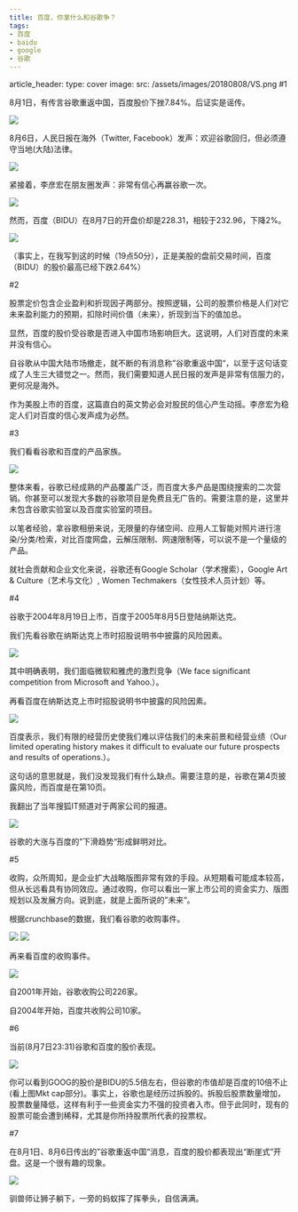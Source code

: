 ```yaml
---
title: 百度，你拿什么和谷歌争？
tags:
- 百度
- baidu
- google
- 谷歌
---
```

article_header:
  type: cover
  image:
    src: /assets/images/20180808/VS.png
#1

8月1日，有传言谷歌重返中国，百度股价下挫7.84%。后证实是谣传。

![](/assets/images/20180808/0801bidu-stock.png)





8月6日，人民日报在海外（Twitter, Facebook）发声：欢迎谷歌回归，但必须遵守当地(大陆)法律。


![](/assets/images/20180808/people%20daily-google%20back.png)




紧接着，李彦宏在朋友圈发声：非常有信心再赢谷歌一次。

![](/assets/images/20180808/yanhong.li%20pronounce.jpg)





然而，百度（BIDU）在8月7日的开盘价却是228.31，相较于232.96，下降2%。

![](/assets/images/20180808/bidu-start.png)



（事实上，在我写到这的时候（19点50分），正是美股的盘前交易时间，百度（BIDU）的股价最高已经下跌2.64%）



#2



股票定价包含企业盈利和折现因子两部分。按照逻辑，公司的股票价格是人们对它未来盈利能力的预期，扣除时间价值（未来），折现到当下的值加总。

显然，百度的股价受谷歌是否进入中国市场影响巨大。这说明，人们对百度的未来并没有信心。

自谷歌从中国大陆市场撤走，就不断的有消息称”谷歌重返中国“，以至于这句话变成了人生三大错觉之一。然而，我们需要知道人民日报的发声是非常有信服力的，更何况是海外。

作为美股上市的百度，这篇直白的英文势必会对股民的信心产生动摇。李彦宏为稳定人们对百度的信心发声成为必然。



#3



我们看看谷歌和百度的产品家族。

![](/assets/images/20180808/products%20g%20vs%20b.png)



整体来看，谷歌已经成熟的产品覆盖广泛，而百度大多产品是围绕搜索的二次营销。你甚至可以发现大多数的谷歌项目是免费且无广告的。需要注意的是，这里并未包含谷歌实验室以及百度实验室的项目。



以笔者经验，拿谷歌相册来说，无限量的存储空间、应用人工智能对照片进行渲染/分类/检索，对比百度网盘，云解压限制、网速限制等，可以说不是一个量级的产品。



就社会贡献和企业文化来说，谷歌还有Google Scholar（学术搜索），Google Art & Culture（艺术与文化）, Women Techmakers（女性技术人员计划）等。



#4



谷歌于2004年8月19日上市，百度于2005年8月5日登陆纳斯达克。



我们先看谷歌在纳斯达克上市时招股说明书中披露的风险因素。


![](/assets/images/20180808/google%20risk.png)



其中明确表明，我们面临微软和雅虎的激烈竞争（We face significant competition from Microsoft and Yahoo.）。



再看百度在纳斯达克上市时招股说明书中披露的风险因素。


![](/assets/images/20180808/baidu%20risk.png)



百度表示，我们有限的经营历史使我们难以评估我们的未来前景和经营业绩（Our limited operating history makes it difficult to evaluate our future prospects and results of operations.）。



这句话的意思就是，我们没发现我们有什么缺点。需要注意的是，谷歌在第4页披露风险，而百度是在第10页。



我翻出了当年搜狐IT频道对于两家公司的报道。


![](/assets/images/20180808/g%20vs%20b%20ipo.png)




谷歌的大涨与百度的”下滑趋势“形成鲜明对比。



#5



收购，众所周知，是企业扩大战略版图非常有效的手段。从短期看可能成本较高，但从长远看具有协同效应。通过收购，你可以看出一家上市公司的资金实力、版图规划以及发展方向。说到底，就是上面所说的”未来“。



根据crunchbase的数据，我们看谷歌的收购事件。


![](/assets/images/20180808/google%20acquisitions.png)
![](/assets/images/20180808/google%20acquisitions2.png)



再来看百度的收购事件。


![](/assets/images/20180808/baidu%20acquisitions.png)




自2001年开始，谷歌收购公司226家。

自2004年开始，百度共收购公司10家。



#6



当前(8月7日23:31)谷歌和百度的股价表现。


![](/assets/images/20180808/stock%20g%20vs%20b.png)




你可以看到GOOG的股价是BIDU的5.5倍左右，但谷歌的市值却是百度的10倍不止(看上图Mkt cap部分)。事实上，谷歌也是经历过拆股的。拆股后股票数量增加，股票数量降低，这样有利于一些资金实力不强的投资者入市。但于此同时，现有的股票可能会遭到稀释，尤其是你所持股票所代表的投票权。



#7



在8月1日、8月6日传出的”谷歌重返中国“消息，百度的股价都表现出“断崖式”开盘。这是一个很有趣的现象。


![](/assets/images/20180808/bidu%20jump.png)




驯兽师让狮子躺下，一旁的蚂蚁挥了挥拳头，自信满满。

